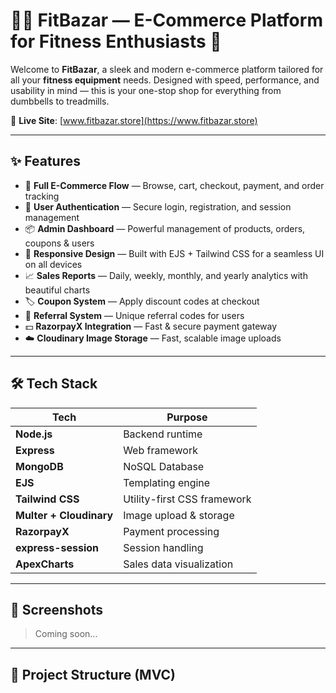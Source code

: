 # 🏋️‍♂️ FitBazar — E-Commerce Platform for Fitness Enthusiasts 💪

Welcome to **FitBazar**, a sleek and modern e-commerce platform tailored for all your **fitness equipment** needs. Designed with speed, performance, and usability in mind — this is your one-stop shop for everything from dumbbells to treadmills.

🚀 **Live Site**: [www.fitbazar.store](https://www.fitbazar.store)

---

## ✨ Features

- 🛒 **Full E-Commerce Flow** — Browse, cart, checkout, payment, and order tracking
- 🔐 **User Authentication** — Secure login, registration, and session management
- 📦 **Admin Dashboard** — Powerful management of products, orders, coupons & users
- 🎨 **Responsive Design** — Built with EJS + Tailwind CSS for a seamless UI on all devices
- 📈 **Sales Reports** — Daily, weekly, monthly, and yearly analytics with beautiful charts
- 🏷️ **Coupon System** — Apply discount codes at checkout
- 👥 **Referral System** — Unique referral codes for users
- 💵 **RazorpayX Integration** — Fast & secure payment gateway
- ☁️ **Cloudinary Image Storage** — Fast, scalable image uploads

---

## 🛠️ Tech Stack

| Tech        | Purpose                          |
|-------------|----------------------------------|
| **Node.js** | Backend runtime                  |
| **Express** | Web framework                    |
| **MongoDB** | NoSQL Database                   |
| **EJS**     | Templating engine                |
| **Tailwind CSS** | Utility-first CSS framework  |
| **Multer + Cloudinary** | Image upload & storage |
| **RazorpayX** | Payment processing             |
| **express-session** | Session handling          |
| **ApexCharts** | Sales data visualization      |

---

## 📸 Screenshots

> Coming soon...

---

## 🧩 Project Structure (MVC)


